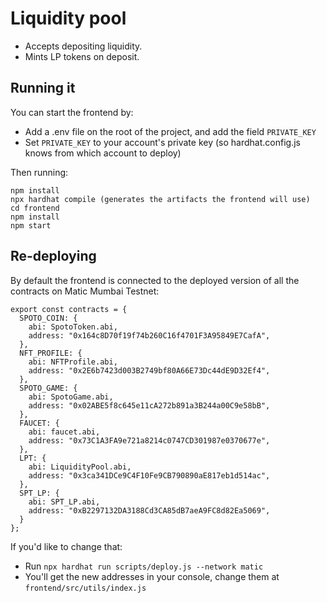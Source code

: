 # Liquidity pool

- Accepts depositing liquidity.
- Mints LP tokens on deposit.

## Running it

You can start the frontend by:

- Add a .env file on the root of the project, and add the field `PRIVATE_KEY`
- Set `PRIVATE_KEY` to your account's private key (so hardhat.config.js knows from which account to deploy)

Then running:

```
npm install
npx hardhat compile (generates the artifacts the frontend will use)
cd frontend
npm install
npm start
```

## Re-deploying

By default the frontend is connected to the deployed version of all the contracts on Matic Mumbai Testnet:

```
export const contracts = {
  SPOTO_COIN: {
    abi: SpotoToken.abi,
    address: "0x164c8D70f19f74b260C16f4701F3A95849E7CafA",
  },
  NFT_PROFILE: {
    abi: NFTProfile.abi,
    address: "0x2E6b7423d003B2749bf80A66E73Dc44dE9D32Ef4",
  },
  SPOTO_GAME: {
    abi: SpotoGame.abi,
    address: "0x02ABE5f8c645e11cA272b891a3B244a00C9e58bB",
  },
  FAUCET: {
    abi: faucet.abi,
    address: "0x73C1A3FA9e721a8214c0747CD301987e0370677e",
  },
  LPT: {
    abi: LiquidityPool.abi,
    address: "0x3ca341DCe9C4F10Fe9CB790890aE817eb1d514ac",
  },
  SPT_LP: {
    abi: SPT_LP.abi,
    address: "0xB2297132DA3188Cd3CA85dB7aeA9FC8d82Ea5069",
  }
};
```

If you'd like to change that:

- Run `npx hardhat run scripts/deploy.js --network matic`
- You'll get the new addresses in your console, change them at `frontend/src/utils/index.js`
